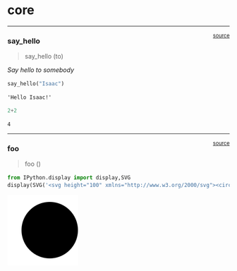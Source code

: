 # core


<!-- WARNING: THIS FILE WAS AUTOGENERATED! DO NOT EDIT! -->

------------------------------------------------------------------------

<a
href="https://github.com/iamsurajkumar/nbdev_test/blob/main/nbdev_test/core.py#L9"
target="_blank" style="float:right; font-size:smaller">source</a>

### say_hello

>  say_hello (to)

*Say hello to somebody*

``` python
say_hello("Isaac")
```

    'Hello Isaac!'

``` python
2+2
```

    4

------------------------------------------------------------------------

<a
href="https://github.com/iamsurajkumar/nbdev_test/blob/main/nbdev_test/core.py#L14"
target="_blank" style="float:right; font-size:smaller">source</a>

### foo

>  foo ()

``` python
from IPython.display import display,SVG
display(SVG('<svg height="100" xmlns="http://www.w3.org/2000/svg"><circle cx="50" cy="50" r="40"/></svg>'))
```

![](00_core_files/figure-commonmark/cell-6-output-1.svg)
